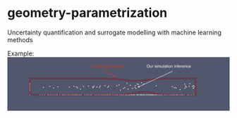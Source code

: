 # geometry-parametrization
Uncertainty quantification and surrogate modelling with machine learning methods

Example:
![Generated and original geometries](result.png)